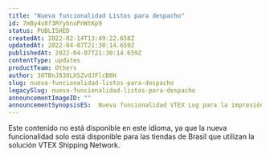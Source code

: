 ```yaml
---
title: "Nueva funcionalidad Listos para despacho"
id: 7mBy4v8f3RYybnuPnWtKp9
status: PUBLISHED
createdAt: 2022-02-14T13:49:22.658Z
updatedAt: 2022-04-07T21:30:14.659Z
publishedAt: 2022-04-07T21:30:14.659Z
contentType: updates
productTeam: Others
author: 30TBnJ838LXSZvdJFlcB8H
slug: nueva-funcionalidad-listos-para-despacho
legacySlug: nueva-funcionalidad-listos-para-despacho
announcementImageID: ""
announcementSynopsisES:  Nueva funcionalidad VTEX Log para la impresión de etiquetas y la notificación al transportista.
---
```


<div class="alert alert-warning">
Este contenido no está disponible en este idioma, ya que la nueva funcionalidad solo está disponible para las tiendas de Brasil que utilizan la solución VTEX Shipping Network.
</div>
